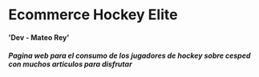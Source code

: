 # Ecommerce Hockey Elite

#### 'Dev - Mateo Rey'

##### Pagina web para el consumo de los jugadores de hockey sobre cesped  con muchos articulos para disfrutar

